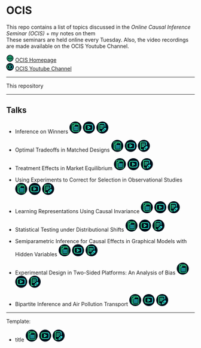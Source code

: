 # OCIS
This repo contains a list of topics discussed in the *Online Causal Inference Seminar (OCIS)* + my notes on them
<br>
These seminars are held online every Tuesday. Also, the video recordings are made available on the OCIS Youtube Channel.

[<img width='20px' src='https://github.com/Dorsa-Arezooji/OCIS/blob/main/Assets/www.png'>](https://sites.google.com/view/ocis/home ' OCIS Homepage ') [OCIS Homepage](https://sites.google.com/view/ocis/home)
<br>
[<img width='20px' src='https://github.com/Dorsa-Arezooji/OCIS/blob/main/Assets/youtube.png'>](https://www.youtube.com/channel/UCiiOj5GSES6uw21kfXnxj3A/videos ' OCIS Youtube Channel ') [OCIS Youtube Channel](https://www.youtube.com/channel/UCiiOj5GSES6uw21kfXnxj3A/videos)


---
This repository 

---
## Talks

* Inference on Winners 
[<img width='32px' src='https://github.com/Dorsa-Arezooji/OCIS/blob/main/Assets/paper.png'>](https://github.com/Dorsa-Arezooji/OCIS ' Paper ')
[<img width='32px' src='https://github.com/Dorsa-Arezooji/OCIS/blob/main/Assets/youtube.png'>](https://www.youtube.com/watch?v=Zs6FqGvRIuQ ' Video ')
[<img width='32px' src='https://github.com/Dorsa-Arezooji/OCIS/blob/main/Assets/notes.png'>](https://github.com/Dorsa-Arezooji/OCIS ' Notes ')

* Optimal Tradeoffs in Matched Designs
[<img width='32px' src='https://github.com/Dorsa-Arezooji/OCIS/blob/main/Assets/paper.png'>](https://github.com/Dorsa-Arezooji/OCIS ' Paper ')
[<img width='32px' src='https://github.com/Dorsa-Arezooji/OCIS/blob/main/Assets/youtube.png'>](https://www.youtube.com/watch?v=eCafnLGnYEM ' Video ')
[<img width='32px' src='https://github.com/Dorsa-Arezooji/OCIS/blob/main/Assets/notes.png'>](https://github.com/Dorsa-Arezooji/OCIS ' Notes ')

* Treatment Effects in Market Equilibrium
[<img width='32px' src='https://github.com/Dorsa-Arezooji/OCIS/blob/main/Assets/paper.png'>](https://github.com/Dorsa-Arezooji/OCIS ' Paper ')
[<img width='32px' src='https://github.com/Dorsa-Arezooji/OCIS/blob/main/Assets/youtube.png'>](https://www.youtube.com/watch?v=MW4Kmx9wYmw ' Video ')
[<img width='32px' src='https://github.com/Dorsa-Arezooji/OCIS/blob/main/Assets/notes.png'>](https://github.com/Dorsa-Arezooji/OCIS ' Notes ')

* Using Experiments to Correct for Selection in Observational Studies
[<img width='32px' src='https://github.com/Dorsa-Arezooji/OCIS/blob/main/Assets/paper.png'>](https://github.com/Dorsa-Arezooji/OCIS ' Paper ')
[<img width='32px' src='https://github.com/Dorsa-Arezooji/OCIS/blob/main/Assets/youtube.png'>](https://www.youtube.com/watch?v=5qs2UV_u2vw ' Video ')
[<img width='32px' src='https://github.com/Dorsa-Arezooji/OCIS/blob/main/Assets/notes.png'>](https://github.com/Dorsa-Arezooji/OCIS ' Notes ')

* Learning Representations Using Causal Invariance
[<img width='32px' src='https://github.com/Dorsa-Arezooji/OCIS/blob/main/Assets/paper.png'>](https://github.com/Dorsa-Arezooji/OCIS ' Paper ')
[<img width='32px' src='https://github.com/Dorsa-Arezooji/OCIS/blob/main/Assets/youtube.png'>](https://www.youtube.com/watch?v=Rewr4GmkYEk ' Video ')
[<img width='32px' src='https://github.com/Dorsa-Arezooji/OCIS/blob/main/Assets/notes.png'>](https://github.com/Dorsa-Arezooji/OCIS ' Notes ')

* Statistical Testing under Distributional Shifts
[<img width='32px' src='https://github.com/Dorsa-Arezooji/OCIS/blob/main/Assets/paper.png'>](https://github.com/Dorsa-Arezooji/OCIS ' Paper ')
[<img width='32px' src='https://github.com/Dorsa-Arezooji/OCIS/blob/main/Assets/youtube.png'>](https://www.youtube.com/watch?v=ZrIivZDygmo ' Video ')
[<img width='32px' src='https://github.com/Dorsa-Arezooji/OCIS/blob/main/Assets/notes.png'>](https://github.com/Dorsa-Arezooji/OCIS ' Notes ')

* Semiparametric Inference for Causal Effects in Graphical Models with Hidden Variables
[<img width='32px' src='https://github.com/Dorsa-Arezooji/OCIS/blob/main/Assets/paper.png'>](https://github.com/Dorsa-Arezooji/OCIS ' Paper ')
[<img width='32px' src='https://github.com/Dorsa-Arezooji/OCIS/blob/main/Assets/youtube.png'>](https://www.youtube.com/watch?v=hNOXL4qHP8c ' Video ')
[<img width='32px' src='https://github.com/Dorsa-Arezooji/OCIS/blob/main/Assets/notes.png'>](https://github.com/Dorsa-Arezooji/OCIS ' Notes ')

* Experimental Design in Two-Sided Platforms: An Analysis of Bias
[<img width='32px' src='https://github.com/Dorsa-Arezooji/OCIS/blob/main/Assets/paper.png'>](https://github.com/Dorsa-Arezooji/OCIS ' Paper ')
[<img width='32px' src='https://github.com/Dorsa-Arezooji/OCIS/blob/main/Assets/youtube.png'>](https://www.youtube.com/watch?v=NDWuhbHtzMI ' Video ')
[<img width='32px' src='https://github.com/Dorsa-Arezooji/OCIS/blob/main/Assets/notes.png'>](https://github.com/Dorsa-Arezooji/OCIS ' Notes ')

* Bipartite Inference and Air Pollution Transport
[<img width='32px' src='https://github.com/Dorsa-Arezooji/OCIS/blob/main/Assets/paper.png'>](https://github.com/Dorsa-Arezooji/OCIS ' Paper ')
[<img width='32px' src='https://github.com/Dorsa-Arezooji/OCIS/blob/main/Assets/youtube.png'>](https://www.youtube.com/watch?v=PiiWu-YtIXs ' Video ')
[<img width='32px' src='https://github.com/Dorsa-Arezooji/OCIS/blob/main/Assets/notes.png'>](https://github.com/Dorsa-Arezooji/OCIS ' Notes ')


---

Template:

* title
[<img width='32px' src='https://github.com/Dorsa-Arezooji/OCIS/blob/main/Assets/paper.png'>](https://github.com/Dorsa-Arezooji/OCIS ' Paper ')
[<img width='32px' src='https://github.com/Dorsa-Arezooji/OCIS/blob/main/Assets/youtube.png'>](https://github.com/Dorsa-Arezooji/OCIS ' Video ')
[<img width='32px' src='https://github.com/Dorsa-Arezooji/OCIS/blob/main/Assets/notes.png'>](https://github.com/Dorsa-Arezooji/OCIS ' Notes ')
